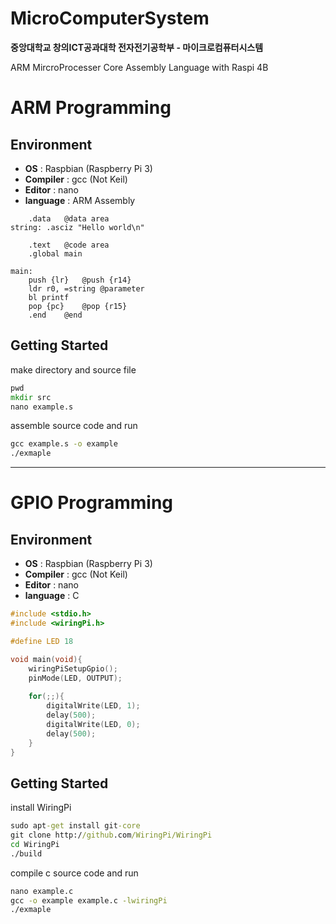 # MicroComputerSystem

**중앙대학교 창의ICT공과대학 전자전기공학부 - 마이크로컴퓨터시스템**

ARM MircroProcesser Core Assembly Language with Raspi 4B

# ARM Programming

## Environment

- **OS** : Raspbian (Raspberry Pi 3)
- **Compiler** : gcc (Not Keil)
- **Editor** : nano
- **language** : ARM Assembly

```Assembly
	.data	@data area
string:	.asciz "Hello world\n"

	.text	@code area
	.global main
	
main:
	push {lr}	@push {r14}
	ldr r0, =string	@parameter
	bl printf
	pop {pc}	@pop {r15}
	.end	@end
```

## Getting Started

make directory and source file

```cmd
pwd
mkdir src
nano example.s
```

assemble source code and run

```cmd
gcc example.s -o example
./exmaple
```

<hr>

# GPIO Programming

## Environment

- **OS** : Raspbian (Raspberry Pi 3)
- **Compiler** : gcc (Not Keil)
- **Editor** : nano
- **language** : C

```c
#include <stdio.h>
#include <wiringPi.h>

#define LED 18

void main(void){
	wiringPiSetupGpio();
	pinMode(LED, OUTPUT);
	
	for(;;){
		digitalWrite(LED, 1);
		delay(500);
		digitalWrite(LED, 0);
		delay(500);
	}
}

```

## Getting Started

install WiringPi

```cmd
sudo apt-get install git-core
git clone http://github.com/WiringPi/WiringPi
cd WiringPi
./build
```

compile c source code and run

```cmd
nano example.c
gcc -o example example.c -lwiringPi
./exmaple
